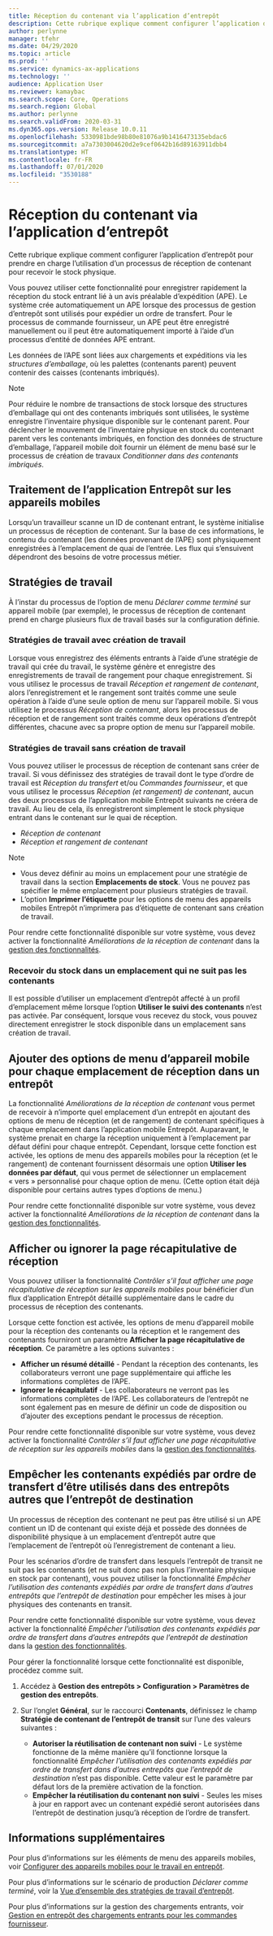 ```yaml
---
title: Réception du contenant via l’application d’entrepôt
description: Cette rubrique explique comment configurer l’application d’entrepôt pour prendre en charge l’utilisation d’un processus de réception de contenant pour recevoir le stock physique.
author: perlynne
manager: tfehr
ms.date: 04/29/2020
ms.topic: article
ms.prod: ''
ms.service: dynamics-ax-applications
ms.technology: ''
audience: Application User
ms.reviewer: kamaybac
ms.search.scope: Core, Operations
ms.search.region: Global
ms.author: perlynne
ms.search.validFrom: 2020-03-31
ms.dyn365.ops.version: Release 10.0.11
ms.openlocfilehash: 5330981bde98b80e81076a9b1416473135ebdac6
ms.sourcegitcommit: a7a7303004620d2e9cef0642b16d89163911dbb4
ms.translationtype: HT
ms.contentlocale: fr-FR
ms.lasthandoff: 07/01/2020
ms.locfileid: "3530188"
---
```

# <a name="license-plate-receiving-via-the-warehouse-app"></a>Réception du contenant via l’application d’entrepôt

Cette rubrique explique comment configurer l’application d’entrepôt pour prendre en charge l’utilisation d’un processus de réception de contenant pour recevoir le stock physique.

Vous pouvez utiliser cette fonctionnalité pour enregistrer rapidement la réception du stock entrant lié à un avis préalable d’expédition (APE). Le système crée automatiquement un APE lorsque des processus de gestion d’entrepôt sont utilisés pour expédier un ordre de transfert. Pour le processus de commande fournisseur, un APE peut être enregistré manuellement ou il peut être automatiquement importé à l’aide d’un processus d’entité de données APE entrant.

Les données de l’APE sont liées aux chargements et expéditions via les *structures d’emballage*, où les palettes (contenants parent) peuvent contenir des caisses (contenants imbriqués).

> [!NOTE]
> Pour réduire le nombre de transactions de stock lorsque des structures d’emballage qui ont des contenants imbriqués sont utilisées, le système enregistre l’inventaire physique disponible sur le contenant parent. Pour déclencher le mouvement de l’inventaire physique en stock du contenant parent vers les contenants imbriqués, en fonction des données de structure d’emballage, l’appareil mobile doit fournir un élément de menu basé sur le processus de création de travaux *Conditionner dans des contenants imbriqués*.

## <a name="warehousing-mobile-device-app-processing"></a>Traitement de l’application Entrepôt sur les appareils mobiles

Lorsqu’un travailleur scanne un ID de contenant entrant, le système initialise un processus de réception de contenant. Sur la base de ces informations, le contenu du contenant (les données provenant de l’APE) sont physiquement enregistrées à l’emplacement de quai de l’entrée. Les flux qui s’ensuivent dépendront des besoins de votre processus métier.

## <a name="work-policies"></a>Stratégies de travail

À l’instar du processus de l’option de menu *Déclarer comme terminé* sur appareil mobile (par exemple), le processus de réception de contenant prend en charge plusieurs flux de travail basés sur la configuration définie.

### <a name="work-policies-with-work-creation"></a>Stratégies de travail avec création de travail

Lorsque vous enregistrez des éléments entrants à l’aide d’une stratégie de travail qui crée du travail, le système génère et enregistre des enregistrements de travail de rangement pour chaque enregistrement. Si vous utilisez le processus de travail *Réception et rangement de contenant*, alors l’enregistrement et le rangement sont traités comme une seule opération à l’aide d’une seule option de menu sur l’appareil mobile. Si vous utilisez le processus *Réception de contenant*, alors les processus de réception et de rangement sont traités comme deux opérations d’entrepôt différentes, chacune avec sa propre option de menu sur l’appareil mobile.

### <a name="work-policies-without-work-creation"></a>Stratégies de travail sans création de travail

Vous pouvez utiliser le processus de réception de contenant sans créer de travail. Si vous définissez des stratégies de travail dont le type d’ordre de travail est *Réception du transfert* et/ou *Commandes fournisseur*, et que vous utilisez le processus *Réception (et rangement) de contenant*, aucun des deux processus de l’application mobile Entrepôt suivants ne créera de travail. Au lieu de cela, ils enregistreront simplement le stock physique entrant dans le contenant sur le quai de réception.

- *Réception de contenant*
- *Réception et rangement de contenant*

> [!NOTE]
> - Vous devez définir au moins un emplacement pour une stratégie de travail dans la section **Emplacements de stock**. Vous ne pouvez pas spécifier le même emplacement pour plusieurs stratégies de travail.
> - L’option **Imprimer l’étiquette** pour les options de menu des appareils mobiles Entrepôt n’imprimera pas d’étiquette de contenant sans création de travail.

Pour rendre cette fonctionnalité disponible sur votre système, vous devez activer la fonctionnalité *Améliorations de la réception de contenant* dans la [gestion des fonctionnalités](../../fin-ops-core/fin-ops/get-started/feature-management/feature-management-overview.md).

### <a name="receive-inventory-on-a-location-that-doesnt-track-license-plates"></a>Recevoir du stock dans un emplacement qui ne suit pas les contenants

Il est possible d’utiliser un emplacement d’entrepôt affecté à un profil d’emplacement même lorsque l’option **Utiliser le suivi des contenants** n’est pas activée. Par conséquent, lorsque vous recevez du stock, vous pouvez directement enregistrer le stock disponible dans un emplacement sans création de travail.

## <a name="add-mobile-device-menu-items-for-each-receiving-location-in-a-warehouse"></a>Ajouter des options de menu d’appareil mobile pour chaque emplacement de réception dans un entrepôt

La fonctionnalité *Améliorations de la réception de contenant* vous permet de recevoir à n’importe quel emplacement d’un entrepôt en ajoutant des options de menu de réception (et de rangement) de contenant spécifiques à chaque emplacement dans l’application mobile Entrepôt. Auparavant, le système prenait en charge la réception uniquement à l’emplacement par défaut défini pour chaque entrepôt. Cependant, lorsque cette fonction est activée, les options de menu des appareils mobiles pour la réception (et le rangement) de contenant fournissent désormais une option **Utiliser les données par défaut**, qui vous permet de sélectionner un emplacement « vers » personnalisé pour chaque option de menu. (Cette option était déjà disponible pour certains autres types d’options de menu.)

Pour rendre cette fonctionnalité disponible sur votre système, vous devez activer la fonctionnalité *Améliorations de la réception de contenant* dans la [gestion des fonctionnalités](../../fin-ops-core/fin-ops/get-started/feature-management/feature-management-overview.md).

## <a name="show-or-skip-the-receiving-summary-page"></a>Afficher ou ignorer la page récapitulative de réception

Vous pouvez utiliser la fonctionnalité *Contrôler s’il faut afficher une page récapitulative de réception sur les appareils mobiles* pour bénéficier d’un flux d’application Entrepôt détaillé supplémentaire dans le cadre du processus de réception des contenants.

Lorsque cette fonction est activée, les options de menu d’appareil mobile pour la réception des contenants ou la réception et le rangement des contenants fourniront un paramètre **Afficher la page récapitulative de réception**. Ce paramètre a les options suivantes :

- **Afficher un résumé détaillé** - Pendant la réception des contenants, les collaborateurs verront une page supplémentaire qui affiche les informations complètes de l’APE.
- **Ignorer le récapitulatif** - Les collaborateurs ne verront pas les informations complètes de l’APE. Les collaborateurs de l’entrepôt ne sont également pas en mesure de définir un code de disposition ou d’ajouter des exceptions pendant le processus de réception.

Pour rendre cette fonctionnalité disponible sur votre système, vous devez activer la fonctionnalité *Contrôler s’il faut afficher une page récapitulative de réception sur les appareils mobiles* dans la [gestion des fonctionnalités](../../fin-ops-core/fin-ops/get-started/feature-management/feature-management-overview.md).

## <a name="prevent-transfer-ordershipped-license-plates-from-being-used-at-warehouses-other-than-the-destination-warehouse"></a>Empêcher les contenants expédiés par ordre de transfert d’être utilisés dans des entrepôts autres que l’entrepôt de destination

Un processus de réception des contenant ne peut pas être utilisé si un APE contient un ID de contenant qui existe déjà et possède des données de disponibilité physique à un emplacement d’entrepôt autre que l’emplacement de l’entrepôt où l’enregistrement de contenant a lieu.

Pour les scénarios d’ordre de transfert dans lesquels l’entrepôt de transit ne suit pas les contenants (et ne suit donc pas non plus l’inventaire physique en stock par contenant), vous pouvez utiliser la fonctionnalité *Empêcher l’utilisation des contenants expédiés par ordre de transfert dans d’autres entrepôts que l’entrepôt de destination* pour empêcher les mises à jour physiques des contenants en transit.

Pour rendre cette fonctionnalité disponible sur votre système, vous devez activer la fonctionnalité *Empêcher l’utilisation des contenants expédiés par ordre de transfert dans d’autres entrepôts que l’entrepôt de destination* dans la [gestion des fonctionnalités](../../fin-ops-core/fin-ops/get-started/feature-management/feature-management-overview.md).

Pour gérer la fonctionnalité lorsque cette fonctionnalité est disponible, procédez comme suit.

1. Accédez à **Gestion des entrepôts \> Configuration \> Paramètres de gestion des entrepôts**.
1. Sur l’onglet **Général**, sur le raccourci **Contenants**, définissez le champ **Stratégie de contenant de l’entrepôt de transit** sur l’une des valeurs suivantes :

    - **Autoriser la réutilisation de contenant non suivi** - Le système fonctionne de la même manière qu’il fonctionne lorsque la fonctionnalité *Empêcher l’utilisation des contenants expédiés par ordre de transfert dans d’autres entrepôts que l’entrepôt de destination* n’est pas disponible. Cette valeur est le paramètre par défaut lors de la première activation de la fonction.
    - **Empêcher la réutilisation du contenant non suivi** - Seules les mises à jour en rapport avec un contenant expédié seront autorisées dans l’entrepôt de destination jusqu’à réception de l’ordre de transfert.

## <a name="more-information"></a>Informations supplémentaires

Pour plus d’informations sur les éléments de menu des appareils mobiles, voir [Configurer des appareils mobiles pour le travail en entrepôt](configure-mobile-devices-warehouse.md).

Pour plus d’informations sur le scénario de production *Déclarer comme terminé*, voir la [Vue d’ensemble des stratégies de travail d’entrepôt](warehouse-work-policies.md).

Pour plus d’informations sur la gestion des chargements entrants, voir [Gestion en entrepôt des chargements entrants pour les commandes fournisseur](inbound-load-handling.md).
